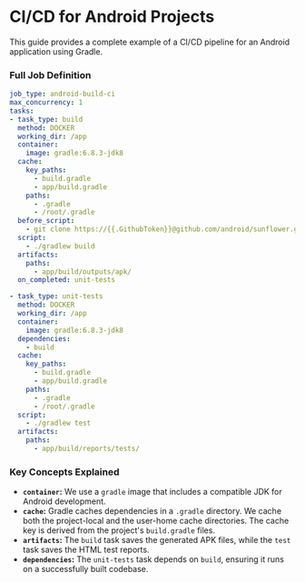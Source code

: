 # CI/CD for Android Projects

This guide provides a complete example of a CI/CD pipeline for an Android application using Gradle.

### Full Job Definition

```yaml:android-ci.yaml
job_type: android-build-ci
max_concurrency: 1
tasks:
- task_type: build
  method: DOCKER
  working_dir: /app
  container:
    image: gradle:6.8.3-jdk8
  cache:
    key_paths:
      - build.gradle
      - app/build.gradle
    paths:
      - .gradle
      - /root/.gradle
  before_script:
    - git clone https://{{.GithubToken}}@github.com/android/sunflower.git .
  script:
    - ./gradlew build
  artifacts:
    paths:
      - app/build/outputs/apk/
  on_completed: unit-tests

- task_type: unit-tests
  method: DOCKER
  working_dir: /app
  container:
    image: gradle:6.8.3-jdk8
  dependencies:
    - build
  cache:
    key_paths:
      - build.gradle
      - app/build.gradle
    paths:
      - .gradle
      - /root/.gradle
  script:
    - ./gradlew test
  artifacts:
    paths:
      - app/build/reports/tests/
```

### Key Concepts Explained

-   **`container`:** We use a `gradle` image that includes a compatible JDK for Android development.
-   **`cache`:** Gradle caches dependencies in a `.gradle` directory. We cache both the project-local and the user-home cache directories. The cache key is derived from the project's `build.gradle` files.
-   **`artifacts`:** The `build` task saves the generated APK files, while the `test` task saves the HTML test reports.
-   **`dependencies`:** The `unit-tests` task depends on `build`, ensuring it runs on a successfully built codebase.






